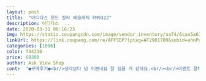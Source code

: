```yaml
---
layout: post 
title:  "아디다스 윈드 칼라 에슬레틱 FM9322" 
description: 아디다스  ..
date: 2020-03-31 06:16:23 
img: https://static.coupangcdn.com/image/vendor_inventory/aa74/6caa5a632f2ebd0f37749169d112f8836fea1063dccaa90e8eeb1a5a52c5.jpg 
linkUrl: https://link.coupang.com/re/AFFSDP?lptag=AF2901789&subid=ahnPublicAsk&pageKey=1221560614&itemId=2212535053&vendorItemId=70210318960&traceid=V0-113-95c84c422754365c 
categories: [1006] 
color: f44336 
price: 69300 
author: Ask View Shop 
cont:  "●구매후기●<br/>생각보다 넘 이쁘네요 잘 입을 거 같아요.<br/><br/>이벤트 잘타서 싼 가격에 득템하시길 ㅠㅠ<br/>재질부드럽고 넘좋네요.<br/> 중2딸 사줬는데 완전좋아해요.<br/> 팔은 낙낙하고 긴데 길이감이 약간 짧아요.<br/><br/>하지만 주문 후에 바로 가격이 훅 떨어벼서 맘이 좀 상했습니다 ㅠ<br/>" 
---
```

